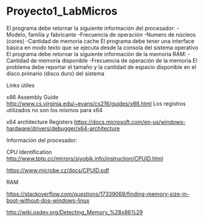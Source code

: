 # Proyecto1_LabMicros

El programa debe retornar la siguiente información del procesador: 
-Modelo, familia y fabricante -Frecuencia de operación -Numero de núcleos (cores) 
 -Cantidad de memoria cache
El programa debe tener una interface básica en modo texto que se ejecuta desde la consola del sistema operativo
El programa debe retornar la siguiente información de la memoria RAM: -Cantidad de memoria disponible -Frecuencia de operación de la memoria
El problema debe reportar el tamaño y la cantidad de espacio disponible en el disco primario (disco duro) del sistema

Links útiles

x86 Assembly Guide
http://www.cs.virginia.edu/~evans/cs216/guides/x86.html
Los registros utilizados no son los mismos para x64

x64 architecture Registers 
https://docs.microsoft.com/en-us/windows-hardware/drivers/debugger/x64-architecture

Información del procesador:

CPU Identification
http://www.tptp.cc/mirrors/siyobik.info/instruction/CPUID.html

https://www.microbe.cz/docs/CPUID.pdf


RAM   

https://stackoverflow.com/questions/17339068/finding-memory-size-in-boot-without-dos-windows-linux

http://wiki.osdev.org/Detecting_Memory_%28x86%29

